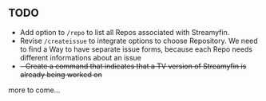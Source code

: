 ## TODO

- Add option to `/repo` to list all Repos associated with Streamyfin.
- Revise `/createissue` to integrate options to choose Repository. We need to find a Way to have separate issue forms, because each Repo needs different informations about an issue
- ~~- Create a command that indicates that a TV version of Streamyfin is already being worked on~~

more to come...
